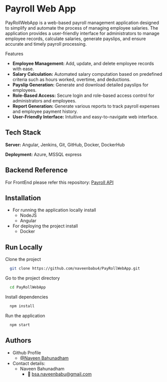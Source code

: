 
# Payroll Web App

PayRollWebApp is a web-based payroll management application designed to simplify and automate the process of managing employee salaries. The application provides a user-friendly interface for administrators to manage employee records, calculate salaries, generate payslips, and ensure accurate and timely payroll processing.

Features
- **Employee Management:** Add, update, and delete employee records with ease.
- **Salary Calculation:** Automated salary computation based on predefined criteria such as hours worked, overtime, and deductions.
- **Payslip Generation:** Generate and download detailed payslips for employees.
- **Role-Based Access:** Secure login and role-based access control for administrators and employees.
- **Report Generation:** Generate various reports to track payroll expenses and employee payment history.
- **User-Friendly Interface:** Intuitive and easy-to-navigate web interface.

## Tech Stack

**Server:** Angular, Jenkins, Git, GitHub, Docker, DockerHub 

**Deployment:** Azure, MSSQL express 

## Backend Reference

For FrontEnd please refer this repository:
[Payroll API](https://github.com/naveenbabu4/PayrollAPIFinal.git)

## Installation
- For running the application locally install
   - NodeJS
   - Angular
- For deploying the project install
   - Docker

## Run Locally

Clone the project

```bash
  git clone https://github.com/naveenbabu4/PayRollWebApp.git
```

Go to the project directory

```bash
  cd PayRollWebApp
```
  
Install dependencies

```bash
  npm install
```

Run the application

```bash
  npm start
```


## Authors

- Github Profile
     - [@Naveen Bahunadham](https://github.com/naveenbabu4/)
-  Contact details:
    - Naveen Bahunadham
      - 📧 bsa.naveenbabu@gmail.com
